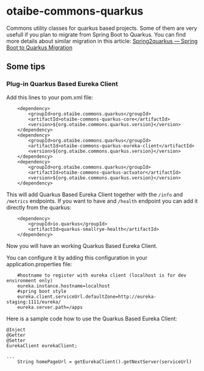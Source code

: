 # otaibe-commons-quarkus
Commons utility classes for quarkus based projects. Some of them are very usefull if you plan to migrate from Spring Boot to Quarkus. You can find more details about similar migration in this article: [Spring2quarkus — Spring Boot to Quarkus Migration](https://dzone.com/articles/spring2quarkus-spring-boot-to-quarkus-migration)

## Some tips

### Plug-in Quarkus Based Eureka Client

Add this lines to your pom.xml file:

        <dependency>
            <groupId>org.otaibe.commons.quarkus</groupId>
            <artifactId>otaibe-commons-quarkus-core</artifactId>
            <version>${org.otaibe.commons.quarkus.version}</version>
        </dependency>
        <dependency>
            <groupId>org.otaibe.commons.quarkus</groupId>
            <artifactId>otaibe-commons-quarkus-eureka-client</artifactId>
            <version>${org.otaibe.commons.quarkus.version}</version>
        </dependency>
        <dependency>
            <groupId>org.otaibe.commons.quarkus</groupId>
            <artifactId>otaibe-commons-quarkus-actuator</artifactId>
            <version>${org.otaibe.commons.quarkus.version}</version>
        </dependency>

This will add Quarkus Based Eureka Client together with the ``/info`` and ``/metrics`` endpoints.
If you want to have and ``/health`` endpoint you can add it directly from the quarkus:

        <dependency>
            <groupId>io.quarkus</groupId>
            <artifactId>quarkus-smallrye-health</artifactId>
        </dependency>

Now you will have an working Quarkus Based Eureka Client.

You can configure it by adding this configuration in your application.properties file:

        #hostname to register with eureka client (localhost is for dev environment only)
        eureka.instance.hostname=localhost
        #spring boot style
        eureka.client.serviceUrl.defaultZone=http://eureka-staging:1111/eureka/
        eureka.server.path=/apps

Here is a sample code how to use the Quarkus Based Eureka Client:

    @Inject
    @Getter
    @Setter
    EurekaClient eurekaClient;
    
    ...
        String homePageUrl = getEurekaClient().getNextServer(serviceUrl)
        

